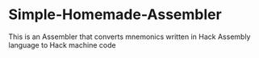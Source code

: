 # Simple-Homemade-Assembler
This is an Assembler that converts mnemonics written in  Hack Assembly language to Hack machine code

